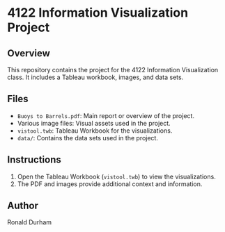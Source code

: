 # 4122 Information Visualization Project

## Overview

This repository contains the project for the 4122 Information Visualization class. It includes a Tableau workbook, images, and data sets.

## Files

- `Buoys to Barrels.pdf`: Main report or overview of the project.
- Various image files: Visual assets used in the project.
- `vistool.twb`: Tableau Workbook for the visualizations.
- `data/`: Contains the data sets used in the project.

## Instructions

1. Open the Tableau Workbook (`vistool.twb`) to view the visualizations.
2. The PDF and images provide additional context and information.

## Author

Ronald Durham

